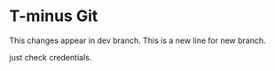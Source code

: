 # T-minus Git

This changes appear in dev branch.
This is a new line for new branch.

just check credentials.
